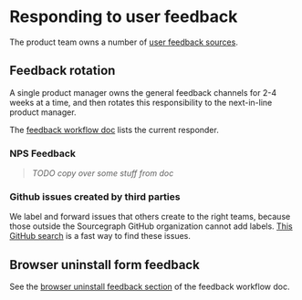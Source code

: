 # Responding to user feedback 

The product team owns a number of [user feedback sources](../user_feedback.md). 

## Feedback rotation

A single product manager owns the general feedback channels for 2-4 weeks at a time, and then rotates this responsibility to the next-in-line product manager. 

The [feedback workflow doc](https://docs.google.com/document/d/1TTRjK-CL38fdCvrVUgRL70agUiwDbQFJXCo8IuJmLls/edit#) lists the current responder. 

### NPS Feedback

> _TODO copy over some stuff from doc_

### Github issues created by third parties

We label and forward issues that others create to the right teams, because those outside the Sourcegraph GitHub organization cannot add labels. [This GitHub search](https://github.com/sourcegraph/sourcegraph/issues?page=2&q=is%3Aissue+no%3Alabel+is%3Aopen) is a fast way to find these issues. 

## Browser uninstall form feedback

See the [browser uninstall feedback section](https://docs.google.com/document/d/1TTRjK-CL38fdCvrVUgRL70agUiwDbQFJXCo8IuJmLls/edit#bookmark=id.hmb2g29ltsnr) of the feedback workflow doc. 